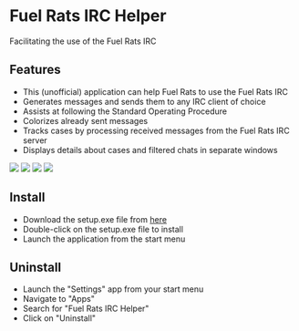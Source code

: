 # Fuel Rats IRC Helper
Facilitating the use of the Fuel Rats IRC

## Features
+ This (unofficial) application can help Fuel Rats to use the Fuel Rats IRC
+ Generates messages and sends them to any IRC client of choice
+ Assists at following the Standard Operating Procedure
+ Colorizes already sent messages
+ Tracks cases by processing received messages from the Fuel Rats IRC server
+ Displays details about cases and filtered chats in separate windows
<img src="https://i.imgur.com/RkIif35.png">
<img src="https://i.imgur.com/UD3ldNg.png">
<img src="https://i.imgur.com/32w08TQ.png">
<img src="https://i.imgur.com/dB6PeFd.png">

## Install
+ Download the setup.exe file from <a href="https://fuelrats.net/Fuel-Rats-IRC-Helper/setup.exe" target="_blank">here</a>
+ Double-click on the setup.exe file to install
+ Launch the application from the start menu

## Uninstall
+ Launch the "Settings" app from your start menu
+ Navigate to "Apps"
+ Search for "Fuel Rats IRC Helper"
+ Click on "Uninstall"